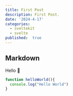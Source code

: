 ```yaml
---
title: First Post
description: First Post.
date: '2024-4-17'
categories:
  - sveltekit
  - svelte
published:  true
---
```


## Markdown

Hello 👋

```js
function helloWorld(){
  console.log("Hello World")
}
```